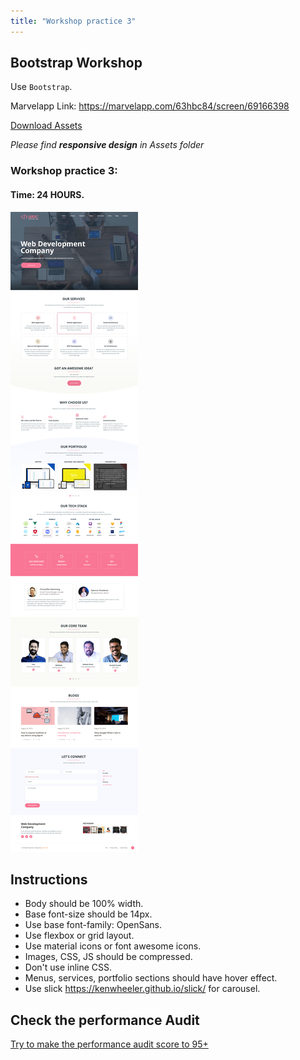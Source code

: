 ```yaml
---
title: "Workshop practice 3"
---
```


## Bootstrap Workshop

Use `Bootstrap`.

Marvelapp Link: https://marvelapp.com/63hbc84/screen/69166398

[Download Assets](/Workshops/workshop-practice-2.zip)

*Please find __responsive design__ in Assets folder*

### Workshop practice 3: 
#### Time: 24 HOURS.

![workshop2 Neoito](/workshop2.jpg)

## Instructions 
* Body should be 100% width.
* Base font-size should be 14px.
* Use base font-family: OpenSans.
* Use flexbox or grid layout.
* Use material icons or font awesome icons.
* Images, CSS, JS should be compressed.
* Don't use inline CSS.
* Menus, services, portfolio sections should have hover effect.
* Use slick https://kenwheeler.github.io/slick/ for carousel.

## Check the performance Audit
[Try to make the performance audit score to 95+](https://developers.google.com/web/tools/lighthouse/)
